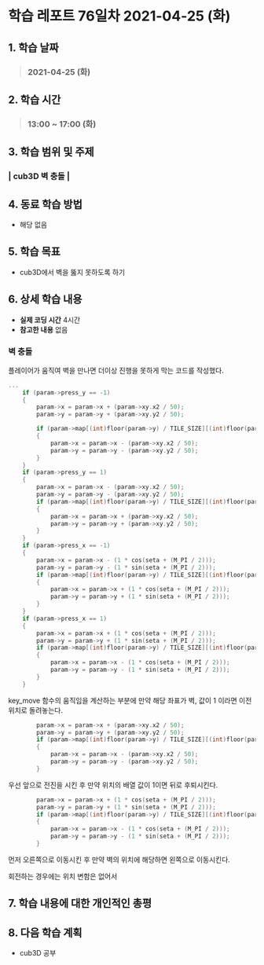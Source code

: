 # 학습 레포트 76일차 2021-04-25 (화)

## 1. 학습 날짜
> ### 2021-04-25 (화)

## 2. 학습 시간
> ### 13:00 ~ 17:00 (화)

## 3. 학습 범위 및 주제
### | cub3D 벽 충돌 |

## 4. 동료 학습 방법
- 해당 없음

## 5. 학습 목표
- cub3D에서 벽을 뚫지 못하도록 하기

## 6. 상세 학습 내용
- **실제 코딩 시간** 4시간
- **참고한 내용** 없음

### 벽 충돌

플레이어가 움직여 벽을 만나면 더이상 진행을 못하게 막는 코드를 작성했다.

```c
...
    if (param->press_y == -1)
	{
		param->x = param->x + (param->xy.x2 / 50);
		param->y = param->y + (param->xy.y2 / 50);

		if (param->map[(int)floor(param->y) / TILE_SIZE][(int)floor(param->x) / TILE_SIZE] == 1)
		{
			param->x = param->x - (param->xy.x2 / 50);
			param->y = param->y - (param->xy.y2 / 50);
		}
	}
	if (param->press_y == 1)
	{
		param->x = param->x - (param->xy.x2 / 50);
		param->y = param->y - (param->xy.y2 / 50);
		if (param->map[(int)floor(param->y) / TILE_SIZE][(int)floor(param->x) / TILE_SIZE] == 1)
		{
			param->x = param->x + (param->xy.x2 / 50);
			param->y = param->y + (param->xy.y2 / 50);
		}
	}
	if (param->press_x == -1)
	{
		param->x = param->x - (1 * cos(seta + (M_PI / 2)));
		param->y = param->y - (1 * sin(seta + (M_PI / 2)));
		if (param->map[(int)floor(param->y) / TILE_SIZE][(int)floor(param->x) / TILE_SIZE] == 1)
		{
			param->x = param->x + (1 * cos(seta + (M_PI / 2)));
			param->y = param->y + (1 * sin(seta + (M_PI / 2)));
		}
	}
	if (param->press_x == 1)
	{
		param->x = param->x + (1 * cos(seta + (M_PI / 2)));
		param->y = param->y + (1 * sin(seta + (M_PI / 2)));
		if (param->map[(int)floor(param->y) / TILE_SIZE][(int)floor(param->x) / TILE_SIZE] == 1)
		{
			param->x = param->x - (1 * cos(seta + (M_PI / 2)));
			param->y = param->y - (1 * sin(seta + (M_PI / 2)));
		}
	}
```
key_move 함수의 움직임을 계산하는 부분에 만약 해당 좌표가 벽, 값이 1 이라면 이전 위치로 돌려놓는다.

```c
        param->x = param->x + (param->xy.x2 / 50);
		param->y = param->y + (param->xy.y2 / 50);
        if (param->map[(int)floor(param->y) / TILE_SIZE][(int)floor(param->x) / TILE_SIZE] == 1)
		{
			param->x = param->x - (param->xy.x2 / 50);
			param->y = param->y - (param->xy.y2 / 50);
		}
```
우선 앞으로 전진을 시킨 후 만약 위치의 배열 값이 1이면 뒤로 후퇴시킨다.

```c
        param->x = param->x + (1 * cos(seta + (M_PI / 2)));
		param->y = param->y + (1 * sin(seta + (M_PI / 2)));
		if (param->map[(int)floor(param->y) / TILE_SIZE][(int)floor(param->x) / TILE_SIZE] == 1)
		{
			param->x = param->x - (1 * cos(seta + (M_PI / 2)));
			param->y = param->y - (1 * sin(seta + (M_PI / 2)));
		}
```
먼저 오른쪽으로 이동시킨 후 만약 벽의 위치에 해당하면 왼쪽으로 이동시킨다.

회전하는 경우에는 위치 변함은 없어서

## 7. 학습 내용에 대한 개인적인 총평

## 8. 다음 학습 계획
- cub3D 공부